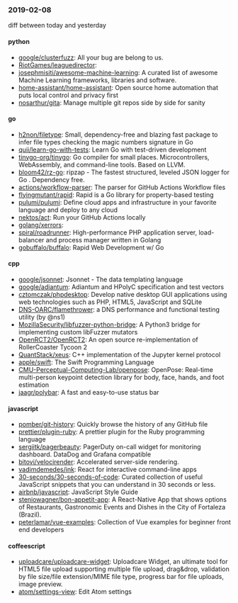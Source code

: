 ### 2019-02-08
diff between today and yesterday

#### python
* [google/clusterfuzz](https://github.com/google/clusterfuzz): All your bug are belong to us.
* [RiotGames/leaguedirector](https://github.com/RiotGames/leaguedirector): 
* [josephmisiti/awesome-machine-learning](https://github.com/josephmisiti/awesome-machine-learning): A curated list of awesome Machine Learning frameworks, libraries and software.
* [home-assistant/home-assistant](https://github.com/home-assistant/home-assistant):  Open source home automation that puts local control and privacy first
* [nosarthur/gita](https://github.com/nosarthur/gita): Manage multiple git repos side by side for sanity

#### go
* [h2non/filetype](https://github.com/h2non/filetype): Small, dependency-free and blazing fast package to infer file types checking the magic numbers signature in Go
* [quii/learn-go-with-tests](https://github.com/quii/learn-go-with-tests): Learn Go with test-driven development
* [tinygo-org/tinygo](https://github.com/tinygo-org/tinygo): Go compiler for small places. Microcontrollers, WebAssembly, and command-line tools. Based on LLVM.
* [bloom42/rz-go](https://github.com/bloom42/rz-go): ripzap - The fastest structured, leveled JSON logger for Go . Dependency free.
* [actions/workflow-parser](https://github.com/actions/workflow-parser): The parser for GitHub Actions Workflow files
* [flyingmutant/rapid](https://github.com/flyingmutant/rapid): Rapid is a Go library for property-based testing
* [pulumi/pulumi](https://github.com/pulumi/pulumi): Define cloud apps and infrastructure in your favorite language and deploy to any cloud
* [nektos/act](https://github.com/nektos/act): Run your GitHub Actions locally
* [golang/xerrors](https://github.com/golang/xerrors): 
* [spiral/roadrunner](https://github.com/spiral/roadrunner): High-performance PHP application server, load-balancer and process manager written in Golang
* [gobuffalo/buffalo](https://github.com/gobuffalo/buffalo): Rapid Web Development w/ Go

#### cpp
* [google/jsonnet](https://github.com/google/jsonnet): Jsonnet - The data templating language
* [google/adiantum](https://github.com/google/adiantum): Adiantum and HPolyC specification and test vectors
* [cztomczak/phpdesktop](https://github.com/cztomczak/phpdesktop): Develop native desktop GUI applications using web technologies such as PHP, HTML5, JavaScript and SQLite
* [DNS-OARC/flamethrower](https://github.com/DNS-OARC/flamethrower): a DNS performance and functional testing utility (by @ns1)
* [MozillaSecurity/libfuzzer-python-bridge](https://github.com/MozillaSecurity/libfuzzer-python-bridge): A Python3 bridge for implementing custom libFuzzer mutators
* [OpenRCT2/OpenRCT2](https://github.com/OpenRCT2/OpenRCT2): An open source re-implementation of RollerCoaster Tycoon 2 
* [QuantStack/xeus](https://github.com/QuantStack/xeus): C++ implementation of the Jupyter kernel protocol
* [apple/swift](https://github.com/apple/swift): The Swift Programming Language
* [CMU-Perceptual-Computing-Lab/openpose](https://github.com/CMU-Perceptual-Computing-Lab/openpose): OpenPose: Real-time multi-person keypoint detection library for body, face, hands, and foot estimation
* [jaagr/polybar](https://github.com/jaagr/polybar): A fast and easy-to-use status bar

#### javascript
* [pomber/git-history](https://github.com/pomber/git-history): Quickly browse the history of any GitHub file
* [prettier/plugin-ruby](https://github.com/prettier/plugin-ruby): A prettier plugin for the Ruby programming language
* [sergiitk/pagerbeauty](https://github.com/sergiitk/pagerbeauty):  PagerDuty on-call widget for monitoring dashboard. DataDog and Grafana compatible
* [bitovi/velocirender](https://github.com/bitovi/velocirender): Accelerated server-side rendering.
* [vadimdemedes/ink](https://github.com/vadimdemedes/ink):  React for interactive command-line apps
* [30-seconds/30-seconds-of-code](https://github.com/30-seconds/30-seconds-of-code): Curated collection of useful JavaScript snippets that you can understand in 30 seconds or less.
* [airbnb/javascript](https://github.com/airbnb/javascript): JavaScript Style Guide
* [steniowagner/bon-appetit-app](https://github.com/steniowagner/bon-appetit-app): A React-Native App that shows options of Restaurants, Gastronomic Events and Dishes in the City of Fortaleza (Brazil).
* [peterlamar/vue-examples](https://github.com/peterlamar/vue-examples): Collection of Vue examples for beginner front end developers

#### coffeescript
* [uploadcare/uploadcare-widget](https://github.com/uploadcare/uploadcare-widget): Uploadcare Widget, an ultimate tool for HTML5 file upload supporting multiple file upload, drag&drop, validation by file size/file extension/MIME file type, progress bar for file uploads, image preview.
* [atom/settings-view](https://github.com/atom/settings-view):  Edit Atom settings
